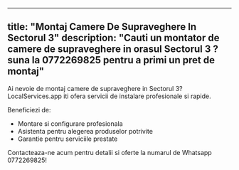 
---
title: "Montaj Camere De Supraveghere In Sectorul 3"
description: "Cauti un montator de camere de supraveghere in orasul Sectorul 3 ? suna la 0772269825 pentru a primi un pret de montaj"
---


Ai nevoie de montaj camere de supraveghere in Sectorul 3? LocalServices.app iti ofera servicii de instalare profesionale si rapide. 

Beneficiezi de: 
- Montare si configurare profesionala
- Asistenta pentru alegerea produselor potrivite 
- Garantie pentru serviciile prestate

Contacteaza-ne acum pentru detalii si oferte la numarul de Whatsapp 0772269825!
